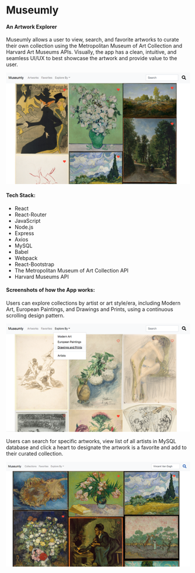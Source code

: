 # Museumly

#### An Artwork Explorer

Museumly allows a user to view, search, and favorite artworks to curate their own collection using the Metropolitan Museum of Art Collection and Harvard Art Museums APIs. Visually, the app has a clean, intuitive, and seamless UI/UX to best showcase the artwork and provide value to the user.

![](ScreenShot2.png)

#### Tech Stack:

- React
- React-Router
- JavaScript
- Node.js
- Express
- Axios
- MySQL
- Babel
- Webpack
- React-Bootstrap
- The Metropolitan Museum of Art Collection API
- Harvard Museums API

#### Screenshots of how the App works:

Users can explore collections by artist or art style/era, including Modern Art, European Paintings, and Drawings and Prints, using a continuous scrolling design pattern.

![](ScreenShot1.png)

Users can search for specific artworks, view list of all artists in MySQL database and click a heart to designate the artwork is a favorite and add to their curated collection.

![](ScreenShot3.png)